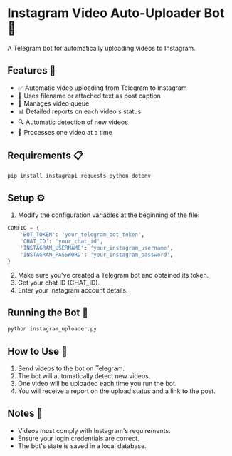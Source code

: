 # Instagram Video Auto-Uploader Bot 🤖

A Telegram bot for automatically uploading videos to Instagram.

## Features 🌟
- ✅ Automatic video uploading from Telegram to Instagram
- 📝 Uses filename or attached text as post caption
- 🔄 Manages video queue
- 📊 Detailed reports on each video's status
- 🔍 Automatic detection of new videos
- 🎯 Processes one video at a time

## Requirements 📋
```bash
pip install instagrapi requests python-dotenv
```

## Setup ⚙️
1. Modify the configuration variables at the beginning of the file:
```python
CONFIG = {
    'BOT_TOKEN': 'your_telegram_bot_token',
    'CHAT_ID': 'your_chat_id',
    'INSTAGRAM_USERNAME': 'your_instagram_username',
    'INSTAGRAM_PASSWORD': 'your_instagram_password',
}
```

2. Make sure you've created a Telegram bot and obtained its token.
3. Get your chat ID (CHAT_ID).
4. Enter your Instagram account details.

## Running the Bot 🚀
```bash
python instagram_uploader.py
```

## How to Use 📱
1. Send videos to the bot on Telegram.
2. The bot will automatically detect new videos.
3. One video will be uploaded each time you run the bot.
4. You will receive a report on the upload status and a link to the post.

## Notes 📝
- Videos must comply with Instagram's requirements.
- Ensure your login credentials are correct.
- The bot's state is saved in a local database.